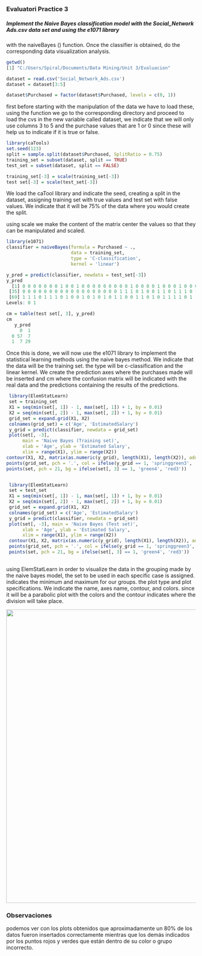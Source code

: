 ### **Evaluatori Practice 3**


##### Implement the Naive Bayes classification model with the Social_Network Ads.csv data set and using the e1071 library 
with the naiveBayes () function. Once the classifier is obtained, do the corresponding data visualization analysis.

```R
getwd()
[1] "C:/Users/Spiral/Documents/Data Mining/Unit 3/Evaluacion"

dataset = read.csv('Social_Network_Ads.csv')
dataset = dataset[3:5]

dataset$Purchased = factor(dataset$Purchased, levels = c(0, 1))

```


first before starting with the manipulation of the data we have to load these, using the function we go to the corresponding 
directory and proceed to load the cvs in the new variable called dataset, we indicate that we will only use columns 3 to 5 
and the purchase values ​​that are 1 or 0 since these will help us to indicate if it is true or false.

```R
library(caTools)
set.seed(123)
split = sample.split(dataset$Purchased, SplitRatio = 0.75)
training_set = subset(dataset, split == TRUE)
test_set = subset(dataset, split == FALSE)

training_set[-3] = scale(training_set[-3])
test set[-3] = scale(test_set[-3])

```

We load the caTool library and indicate the seed, creating a split in the dataset, assigning training set with true values 
and test set with false values. We indicate that it will be 75% of the data where you would create the split.

using scale we make the content of the matrix center the values ​​so that they can be manipulated and scaled.

```R
library(e1071)
classifier = naiveBayes(formula = Purchased ~ .,
                        data = training_set,
                        type = 'C-classification',
                        kernel = 'linear')

y_pred = predict(classifier, newdata = test_set[-3])
y_pred
  [1] 0 0 0 0 0 0 0 1 0 0 1 0 0 0 0 0 0 0 0 0 1 0 0 0 0 1 0 0 0 1 0 0 0 0
 [35] 0 0 0 0 0 0 0 0 0 0 0 0 0 0 0 0 0 0 1 1 1 0 1 0 0 1 1 0 1 1 1 0 1 1
 [69] 1 1 1 0 1 1 1 0 1 0 0 1 0 1 0 1 0 1 1 0 0 1 1 0 1 0 1 1 1 1 0 1
Levels: 0 1

cm = table(test set[, 3], y_pred)
cm
   y_pred
     0  1
  0 57  7
  1  7 29

```

Once this is done, we will now use the e1071 library to implement the statistical learning methods using the naive bayes method. 
We indicate that the data will be the training set. the type will be c-classification and the linear kernel. We create the prediction axes 
where the purchases made will be inserted and cm where the confusion matrix will be indicated with the real data and the predictions 
containing the results of the predictions.


```R
 library(ElemStatLearn)
 set = training_set
 X1 = seq(min(set[, 1]) - 1, max(set[, 1]) + 1, by = 0.01)
 X2 = seq(min(set[, 2]) - 1, max(set[, 2]) + 1, by = 0.01)
 grid_set = expand.grid(X1, X2)
 colnames(grid_set) = c('Age', 'EstimatedSalary')
 y_grid = predict(classifier, newdata = grid_set)
 plot(set[, -3],
      main = 'Naive Bayes (Training set)',
      xlab = 'Age', ylab = 'Estimated Salary',
      xlim = range(X1), ylim = range(X2))
contour(X1, X2, matrix(as.numeric(y_grid), length(X1), length(X2)), add = TRUE)
points(grid_set, pch = '.', col = ifelse(y_grid == 1, 'springgreen3', 'tomato'))
points(set, pch = 21, bg = ifelse(set[, 3] == 1, 'green4', 'red3'))


```

```R

 library(ElemStatLearn)
 set = test_set
 X1 = seq(min(set[, 1]) - 1, max(set[, 1]) + 1, by = 0.01)
 X2 = seq(min(set[, 2]) - 1, max(set[, 2]) + 1, by = 0.01)
 grid_set = expand.grid(X1, X2)
 colnames(grid_set) = c('Age', 'EstimatedSalary')
 y_grid = predict(classifier, newdata = grid_set)
 plot(set[, -3], main = 'Naive Bayes (Test set)',
      xlab = 'Age', ylab = 'Estimated Salary',
      xlim = range(X1), ylim = range(X2))
 contour(X1, X2, matrix(as.numeric(y_grid), length(X1), length(X2)), add = TRUE)
 points(grid_set, pch = '.', col = ifelse(y_grid == 1, 'springgreen3', 'tomato'))
 points(set, pch = 21, bg = ifelse(set[, 3] == 1, 'green4', 'red3'))
 
```
using ElemStatLearn in order to visualize the data in the grouping made by the naive bayes model, the set to be used in each specific case is assigned. 
indicates the minimum and maximum for our groups. the plot type and plot specifications. We indicate the name, axes name, contour, and colors. 
since it will be a parabolic plot with the colors and the contour indicates where the division will take place.

<p align="center">
  <img width="544" height="781" src="https://i.imgur.com/F4Jab5o.png">
  
</p>


### **Observaciones**

podemos ver con los plots obtenidos que aproximadamente un 80% de los datos fueron insertados correctamente mientras que los demás indicados por los 
puntos rojos y verdes que están dentro de su color o grupo incorrecto.
